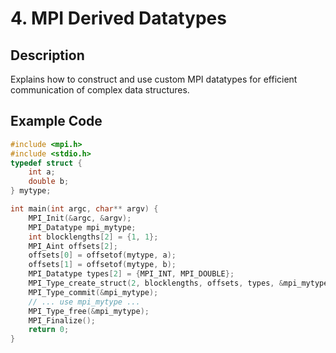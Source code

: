 # 4. MPI Derived Datatypes

## Description
Explains how to construct and use custom MPI datatypes for efficient communication of complex data structures.

## Example Code
```c
#include <mpi.h>
#include <stdio.h>
typedef struct {
    int a;
    double b;
} mytype;

int main(int argc, char** argv) {
    MPI_Init(&argc, &argv);
    MPI_Datatype mpi_mytype;
    int blocklengths[2] = {1, 1};
    MPI_Aint offsets[2];
    offsets[0] = offsetof(mytype, a);
    offsets[1] = offsetof(mytype, b);
    MPI_Datatype types[2] = {MPI_INT, MPI_DOUBLE};
    MPI_Type_create_struct(2, blocklengths, offsets, types, &mpi_mytype);
    MPI_Type_commit(&mpi_mytype);
    // ... use mpi_mytype ...
    MPI_Type_free(&mpi_mytype);
    MPI_Finalize();
    return 0;
}
```

